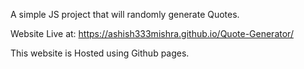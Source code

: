 A simple JS project that will randomly generate Quotes.

Website Live at: https://ashish333mishra.github.io/Quote-Generator/

This website is Hosted using Github pages.
